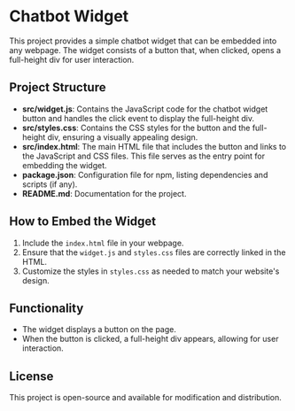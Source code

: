 # Chatbot Widget

This project provides a simple chatbot widget that can be embedded into any webpage. The widget consists of a button that, when clicked, opens a full-height div for user interaction.

## Project Structure

- **src/widget.js**: Contains the JavaScript code for the chatbot widget button and handles the click event to display the full-height div.
- **src/styles.css**: Contains the CSS styles for the button and the full-height div, ensuring a visually appealing design.
- **src/index.html**: The main HTML file that includes the button and links to the JavaScript and CSS files. This file serves as the entry point for embedding the widget.
- **package.json**: Configuration file for npm, listing dependencies and scripts (if any).
- **README.md**: Documentation for the project.

## How to Embed the Widget

1. Include the `index.html` file in your webpage.
2. Ensure that the `widget.js` and `styles.css` files are correctly linked in the HTML.
3. Customize the styles in `styles.css` as needed to match your website's design.

## Functionality

- The widget displays a button on the page.
- When the button is clicked, a full-height div appears, allowing for user interaction.

## License

This project is open-source and available for modification and distribution.